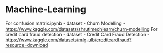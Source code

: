 # Machine-Learning
For confusion matrix.ipynb - dataset - Churn Modelling - https://www.kaggle.com/datasets/shrutimechlearn/churn-modelling
For credit card fraud detection - dataset - Credit Card Fraud Detection - https://www.kaggle.com/datasets/mlg-ulb/creditcardfraud?resource=download
